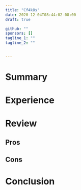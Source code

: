 ```yaml
---
title: "Cf4k8s"
date: 2020-12-04T08:44:02-08:00
draft: true

github: ""
sponsors: []
tagline_1: ""
tagline_2: ""


---
```


# Summary

# Experience

# Review

## Pros

## Cons

# Conclusion